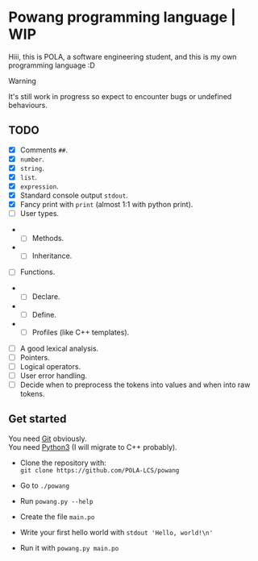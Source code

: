 # Powang programming language | WIP
Hiii, this is POLA, a software engineering student, and this is my own programming language :D  

> [!WARNING]
> It's still work in progress so expect to encounter bugs or undefined behaviours.

## TODO
- [X] Comments `##`.
- [X] `number`.
- [X] `string`.
- [X] `list`.
- [X] `expression`.
- [X] Standard console output `stdout`.
- [X] Fancy print with `print` (almost 1:1 with python print).
- [ ] User types.
- - [ ] Methods.
- - [ ] Inheritance.
- [ ] Functions.
- - [ ] Declare.
- - [ ] Define.
- - [ ] Profiles (like C++ templates).
- [ ] A good lexical analysis.
- [ ] Pointers.
- [ ] Logical operators.
- [ ] User error handling.
- [ ] Decide when to preprocess the tokens into values and when into raw tokens.

## Get started
You need [Git](https://git-scm.com/) obviously.  
You need [Python3](https://www.python.org/) (I will migrate to C++ probably).

- Clone the repository with:  
```git clone https://github.com/POLA-LCS/powang```

- Go to `./powang`  
- Run `powang.py --help`  
- Create the file `main.po`   
- Write your first hello world with `stdout 'Hello, world!\n'`  
- Run it with `powang.py main.po`  